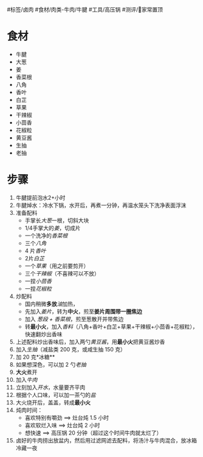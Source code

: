 #标签/卤肉
#食材/肉类-牛肉/牛腱 
#工具/高压锅 
#测评/📌家常置顶 

# 食材
- 牛腱
- 大葱
- 姜
- 香菜根
- 八角
- 香叶
- 白芷
- 草果
- 干辣椒
- 小茴香
- 花椒粒
- 黄豆酱
- 生抽
- 老抽

# 步骤
1. 牛腱提前泡水2+小时
2. 牛腱焯水：冷水下锅，水开后，再煮一分钟，再温水笼头下洗净表面浮沫
3. 准备配料
   - 手掌长*大葱*一根，切斜大块
   - 1/4手掌大的*姜*，切成片
   - 一个洗净的*香菜根*
   - 三个*八角*
   - 4 片*香叶*
   - 2片*白芷*
   - 一个*草果*（用之前要剪开）
   - 三个*干辣椒*（不喜辣可以不放）
   - 一捏*小茴香*
   - 一捏*花椒粒*
4. 炒配料
   - 国内稍微**多放***油*加热，
   - 先加入*姜片*，转为**中火**，煎至**姜片周围带一圈焦边**
   - 加入 *葱段 + 香菜根*，煎至葱散开并带焦边
   - 转**最小火**，加入*香料*（八角+香叶+白芷+草果+干辣椒+小茴香+花椒粒），快速翻炒出香味
5. 上述配料炒出香味后，加入两勺*黄豆酱*，用**最小火**把黄豆酱炒香
6. 加入*生抽*（减盐类 200 克，或咸生抽 150 克）
7. 加 20 克*冰糖**
8. 如果想深色，可以加 2 勺*老抽*
9. **大火**煮开
10. 加入*牛肉*
11. 立刻加入*开水*，水量要齐平肉
12. 根据个人口味，可以加一茶勺的*盐*
13. 大火烧开后，盖盖，转成**最小火**
14. 炖肉时间：
    - 喜欢特别有嚼劲 ==> 灶台炖 1.5 小时
    - 喜欢软烂入味 ==> 灶台炖 2 小时
    - 想快速 ==> 高压锅 20 分钟（超过这个时间牛肉就太烂了）
15. 卤好的牛肉捞出放盆内，然后用过滤网滤去配料，将汤汁与牛肉混合，放冰箱冷藏一夜

